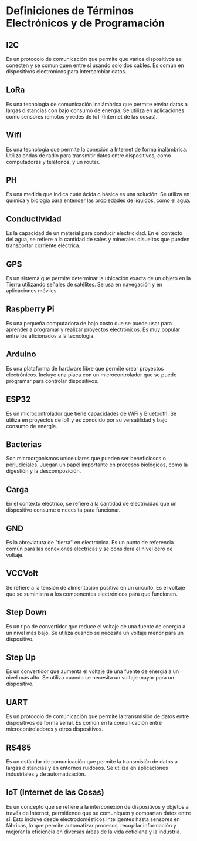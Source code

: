 # Definiciones de Términos Electrónicos y de Programación

## I2C
Es un protocolo de comunicación que permite que varios dispositivos se conecten y se comuniquen entre sí usando solo dos cables. Es común en dispositivos electrónicos para intercambiar datos.

## LoRa
Es una tecnología de comunicación inalámbrica que permite enviar datos a largas distancias con bajo consumo de energía. Se utiliza en aplicaciones como sensores remotos y redes de IoT (Internet de las cosas).

## Wifi
Es una tecnología que permite la conexión a Internet de forma inalámbrica. Utiliza ondas de radio para transmitir datos entre dispositivos, como computadoras y teléfonos, y un router.

## PH
Es una medida que indica cuán ácida o básica es una solución. Se utiliza en química y biología para entender las propiedades de líquidos, como el agua.

## Conductividad
Es la capacidad de un material para conducir electricidad. En el contexto del agua, se refiere a la cantidad de sales y minerales disueltos que pueden transportar corriente eléctrica.

## GPS
Es un sistema que permite determinar la ubicación exacta de un objeto en la Tierra utilizando señales de satélites. Se usa en navegación y en aplicaciones móviles.

## Raspberry Pi
Es una pequeña computadora de bajo costo que se puede usar para aprender a programar y realizar proyectos electrónicos. Es muy popular entre los aficionados a la tecnología.

## Arduino
Es una plataforma de hardware libre que permite crear proyectos electrónicos. Incluye una placa con un microcontrolador que se puede programar para controlar dispositivos.

## ESP32
Es un microcontrolador que tiene capacidades de WiFi y Bluetooth. Se utiliza en proyectos de IoT y es conocido por su versatilidad y bajo consumo de energía.

## Bacterias
Son microorganismos unicelulares que pueden ser beneficiosos o perjudiciales. Juegan un papel importante en procesos biológicos, como la digestión y la descomposición.

## Carga
En el contexto eléctrico, se refiere a la cantidad de electricidad que un dispositivo consume o necesita para funcionar.

## GND
Es la abreviatura de "tierra" en electrónica. Es un punto de referencia común para las conexiones eléctricas y se considera el nivel cero de voltaje.

## VCCVolt
Se refiere a la tensión de alimentación positiva en un circuito. Es el voltaje que se suministra a los componentes electrónicos para que funcionen.

## Step Down
Es un tipo de convertidor que reduce el voltaje de una fuente de energía a un nivel más bajo. Se utiliza cuando se necesita un voltaje menor para un dispositivo.

## Step Up
Es un convertidor que aumenta el voltaje de una fuente de energía a un nivel más alto. Se utiliza cuando se necesita un voltaje mayor para un dispositivo.

## UART
Es un protocolo de comunicación que permite la transmisión de datos entre dispositivos de forma serial. Es común en la comunicación entre microcontroladores y otros dispositivos.

## RS485
Es un estándar de comunicación que permite la transmisión de datos a largas distancias y en entornos ruidosos. Se utiliza en aplicaciones industriales y de automatización.

## IoT (Internet de las Cosas)
Es un concepto que se refiere a la interconexión de dispositivos y objetos a través de Internet, permitiendo que se comuniquen y compartan datos entre sí. Esto incluye desde electrodomésticos inteligentes hasta sensores en fábricas, lo que permite automatizar procesos, recopilar información y mejorar la eficiencia en diversas áreas de la vida cotidiana y la industria.
